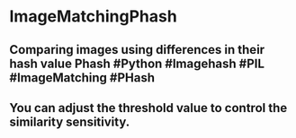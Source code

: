 # ImageMatchingPhash
## Comparing images using differences in their hash value Phash #Python #Imagehash #PIL #ImageMatching #PHash
## You can adjust the threshold value to control the similarity sensitivity.

